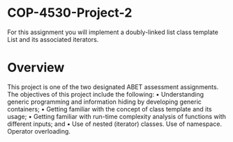 # COP-4530-Project-2
For this assignment you will implement a doubly-linked list class template List and its associated iterators.

# Overview
This project is one of the two designated ABET assessment assignments.
The objectives of this project include the following:
• Understanding generic programming and information hiding by developing generic containers;
• Getting familiar with the concept of class template and its usage;
• Getting familiar with run-time complexity analysis of functions with different inputs; and
• Use of nested (iterator) classes. Use of namespace. Operator overloading.
